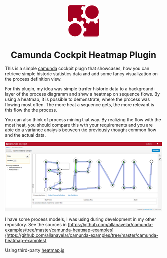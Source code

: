 <p align="center">
    <img src="../.github/images/camunda.png" alt="camunda" title="camunda"/>
    <h1 align="center">Camunda Cockpit Heatmap Plugin</h1>
</p>

This is a simple [camunda](http://www.camunda.org) cockpit plugin that showcases, how you can retrieve simple historic statistics data and add some fancy visualization on the process definition view.

For this plugin, my idea was simple tranfer historic data to a background-layer of the process diagramm and show a heatmap on sequence flows. By using a heatmap, it is possible to demonstrate, where the process was flowing most often. The more heat a sequence gets, the more relevant is this flow the the process.

You can also think of process mining that way. By realizing the flow with the most heat, you should compare this with your requirements and you are able do a variance analysis between the previously thought common flow and the actual data.

![Screenshot](../.github/images/screenshot1.png)

I have some process models, I was using during development in my other repository. See the sources in [https://github.com/allanavelar/camunda-examples/tree/master/camunda-heatmap-examples](https://github.com/allanavelar/camunda-examples/tree/master/camunda-heatmap-examples)

Using third-party [heatmap.js](https://github.com/pa7/heatmap.js)